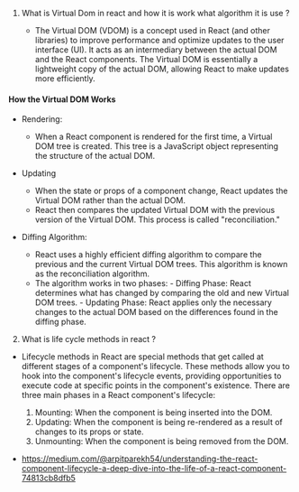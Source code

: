 1. What is Virtual Dom in react and how it is work what algorithm it is use ?

   - The Virtual DOM (VDOM) is a concept used in React (and other libraries) to improve performance and optimize updates to the user interface (UI). It acts as an intermediary between the actual DOM and the React components. The Virtual DOM is essentially a lightweight copy of the actual DOM, allowing React to make updates more efficiently.

#### How the Virtual DOM Works

- Rendering:

  - When a React component is rendered for the first time, a Virtual DOM tree is created. This tree is a JavaScript object representing the structure of the actual DOM.

- Updating

  - When the state or props of a component change, React updates the Virtual DOM rather than the actual DOM.
  - React then compares the updated Virtual DOM with the previous version of the Virtual DOM. This process is called "reconciliation."

- Diffing Algorithm:
  - React uses a highly efficient diffing algorithm to compare the previous and the current Virtual DOM trees. This algorithm is known as the reconciliation algorithm.
  - The algorithm works in two phases: - Diffing Phase: React determines what has changed by comparing the old and new Virtual DOM trees. - Updating Phase: React applies only the necessary changes to the actual DOM based on the differences found in the diffing phase.

2. What is life cycle methods in react ?

- Lifecycle methods in React are special methods that get called at different stages of a component's lifecycle. These methods allow you to hook into the component's lifecycle events, providing opportunities to execute code at specific points in the component's existence. There are three main phases in a React component's lifecycle:

  1. Mounting: When the component is being inserted into the DOM.
  2. Updating: When the component is being re-rendered as a result of changes to its props or state.
  3. Unmounting: When the component is being removed from the DOM.

- https://medium.com/@arpitparekh54/understanding-the-react-component-lifecycle-a-deep-dive-into-the-life-of-a-react-component-74813cb8dfb5
